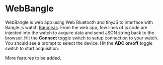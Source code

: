 # WebBangle

WebBangle is web app using Web Bluetooth and tinyJS to interface with Bangle.js watch  [BangleJs](https://banglejs.com/).
From the web app, few lines of js code are injected into the watch to acquire data and send JSON string back to the browser. 
Hit the **Connect** toggle switch to setup connection to your watch. You should see a prompt to select the device.
Hit the **ADC on/off** toggle switch to start acquisition.

More features to be added.
